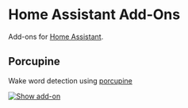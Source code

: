 # Home Assistant Add-Ons

Add-ons for [Home Assistant](https://www.home-assistant.io).

## Porcupine

Wake word detection using [porcupine](https://github.com/Picovoice/porcupine)

[![Show add-on](https://my.home-assistant.io/badges/supervisor_addon.svg)](https://my.home-assistant.io/redirect/supervisor_addon/?addon=9f80aae6_porcupine&repository_url=https%3A%2F%2Fgithub.com%2Fchatziko%2Fhassio-addons)